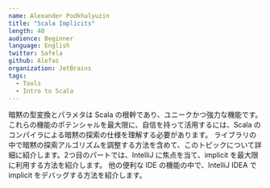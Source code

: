 ```yaml
---
name: Alexander Podkhalyuzin
title: "Scala Implicits"
length: 40
audience: Beginner
language: English
twitter: Safela
github: Alefas
organization: JetBrains
tags:
  - Tools
  - Intro to Scala
---
```

暗黙の型変換とパラメタは Scala の根幹であり、ユニークかつ強力な機能です。
これらの機能のポテンシャルを最大限に、自信を持って活用するには、Scala のコンパイラによる暗黙の探索の仕様を理解する必要があります。
ライブラリの中で暗黙の探索アルゴリズムを調整する方法を含めて、このトピックについて詳細に紹介します。2つ目のパートでは、IntelliJ に焦点を当て、implicit を最大限に利用する方法を紹介します。
他の便利な IDE の機能の中で、IntelliJ IDEA で implicit をデバッグする方法を紹介します。
